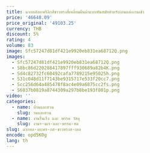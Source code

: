 ```yaml
---
title: ฉากหลังอะคริลิกสีขาวทรงสี่เหลี่ยมผืนผ้าแบบทันสมัยสำหรับงานแต่งงานเช่า
price: '46648.09'
price_original: '49103.25'
currency: THB
discount: 5%
rating: 4
volume: 83
image: Sfc57247d81df421e9920eb831ea68712Q.png
images:
  - Sfc57247d81df421e9920eb831ea68712Q.png
  - S8bc86d220288417897fff930689a82b4K.png
  - Sd4c82732fc60492cafa7789215e95025h.png
  - S31c048d11f7143be9315717e533f20cc7.png
  - Scc256d64a485478f8ac4e09a6875cc2fs.png
  - S6037b0819a8744309a297b8be193f801p.png
video: ''
categories:
  - name: บ้านและสวน
    slug: านและสวน
  - name: งานรื่นเริง และ พรรค วัสดุ
    slug: งานร-นเร-และ-พรรค-สด
slug: ฉากหล-งอะคร-กส-ขาวทรงส-เหล
encode: opd5K0g
lang: th
---
```

  